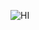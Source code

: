 ![HI](https://github.com/0711-lcy/0711-lcy.github.io/assets/149340648/2f157de5-1795-4aa3-b3d3-506fa2a644d2)
